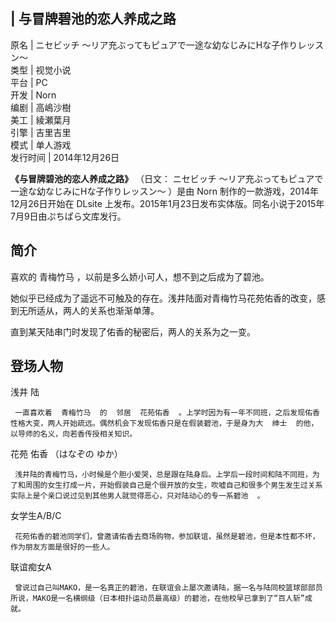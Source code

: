 |  与冒牌碧池的恋人养成之路  
---  
原名  |  ニセビッチ ～リア充ぶってもピュアで一途な幼なじみにHな子作りレッスン～   
类型  |  视觉小说   
平台  |  PC   
开发  |  Norn   
编剧  |  高嶋沙樹   
美工  |  綾瀬葉月   
引擎  |  吉里吉里   
模式  |  单人游戏   
发行时间  |  2014年12月26日   
  
**《与冒牌碧池的恋人养成之路》** （日文：  ニセビッチ ～リア充ぶってもピュアで一途な幼なじみにHな子作りレッスン～  ）是由  Norn
制作的一款游戏，2014年12月26日开始在  DLsite  上发布。2015年1月23日发布实体版。同名小说于2015年7月9日由ぷちぱら文库发行。

##  简介

喜欢的  青梅竹马  ，以前是多么娇小可人，想不到之后成为了碧池。

她似乎已经成为了遥远不可触及的存在。浅井陆面对青梅竹马花苑佑香的改变，感到无所适从，两人的关系也渐渐单薄。

直到某天陆串门时发现了佑香的秘密后，两人的关系为之一变。

##  登场人物

浅井 陆

     一直喜欢着  青梅竹马  的  邻居  花苑佑香  。上学时因为有一年不同班，之后发现佑香性格大变，两人开始疏远。偶然机会下发现佑香只是在假装碧池，于是身为大  绅士  的他，以导师的名义，向若香传授相关知识。 

花苑 佑香 （はなぞの ゆか）

     浅井陆的青梅竹马，小时候是个胆小爱哭，总是跟在陆身后。上学后一段时间和陆不同班，为了和周围的女生打成一片，开始假装自己是个很开放的女生，吹嘘自己和很多个男生发生过关系  实际上是个亲口说过见到其他男人就觉得恶心，只对陆动心的专一系碧池  。 

女学生A/B/C

     花苑佑香的碧池同学们，曾邀请佑香去商场购物，参加联谊，虽然是碧池，但是本性都不坏，作为朋友方面是很好的一些人。 

联谊痴女A

     曾说过自己叫MAKO，是一名真正的碧池，在联谊会上屡次邀请陆，据一名与陆同校篮球部部员所说，MAKO是一名横纲级（日本相扑运动员最高级）的碧池，在他校早已拿到了“百人斩”成就。 

  